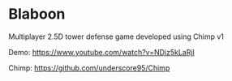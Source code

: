 # Blaboon

Multiplayer 2.5D tower defense game developed using Chimp v1

Demo: https://www.youtube.com/watch?v=NDiz5kLaRjI

Chimp: https://github.com/underscore95/Chimp
